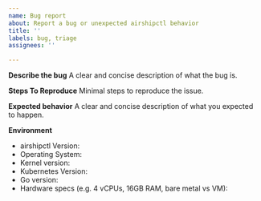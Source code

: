 ```yaml
---
name: Bug report
about: Report a bug or unexpected airshipctl behavior
title: ''
labels: bug, triage
assignees: ''

---
```


**Describe the bug**
A clear and concise description of what the bug is.

**Steps To Reproduce**
Minimal steps to reproduce the issue.

**Expected behavior**
A clear and concise description of what you expected to happen.

**Environment**
- airshipctl Version:
- Operating System:
- Kernel version:
- Kubernetes Version:
- Go version:
- Hardware specs (e.g. 4 vCPUs, 16GB RAM, bare metal vs VM):

